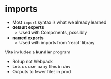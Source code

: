 # imports

- Most `import` syntax is what we already learned
- **default exports**
    - Used with Components, possilbly
- **named exports** 
    - Used with imports from 'react' library

Vite includes a **bundler** program 
- Rollup not Webpack
- Lets us use many files in dev
- Outputs to fewer files in prod

